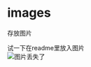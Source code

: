 # images
存放图片

试一下在readme里放入图片<br>
![图片丢失了](https://github.com/Mitnick5194/images/blob/master/mmexport14365362504501.jpg)
